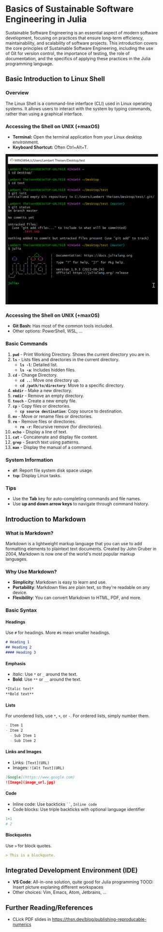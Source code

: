 # Basics of Sustainable Software Engineering in Julia

Sustainable Software Engineering is an essential aspect of modern software development, focusing on practices that ensure long-term efficiency, maintainability, and scalability of software projects. This introduction covers the core principles of Sustainable Software Engineering, including the use of Git for version control, the importance of testing, the role of documentation, and the specifics of applying these practices in the Julia programming language.

## Basic Introduction to Linux Shell

### Overview
The Linux Shell is a command-line interface (CLI) used in Linux operating systems. It allows users to interact with the system by typing commands, rather than using a graphical interface.

### Accessing the Shell on UNIX (+maxOS)
- **Terminal:** Open the terminal application from your Linux desktop environment.
- **Keyboard Shortcut:** Often Ctrl+Alt+T.

![Alt text](./figs/git-bash.png)

### Accessing the Shell on UNIX (+maxOS)
- **Git Bash:** Has most of the common tools included.
- Other options: PowerShell, WSL, ...

### Basic Commands
1. **`pwd`** - Print Working Directory. Shows the current directory you are in.
2. **`ls`** - Lists files and directories in the current directory.
   - **`ls -l`**: Detailed list.
   - **`ls -a`**: Includes hidden files.
3. **`cd`** - Change Directory.
   - **`cd ..`**: Move one directory up.
   - **`cd /path/to/directory`**: Move to a specific directory.
4. **`mkdir`** - Make a new directory.
5. **`rmdir`** - Remove an empty directory.
6. **`touch`** - Create a new empty file.
7. **`cp`** - Copy files or directories.
   - **`cp source destination`**: Copy source to destination.
8. **`mv`** - Move or rename files or directories.
9. **`rm`** - Remove files or directories.
   - **`rm -r`**: Recursive remove (for directories).
10. **`echo`** - Display a line of text.
11. **`cat`** - Concatenate and display file content.
12. **`grep`** - Search text using patterns.
13. **`man`** - Display the manual of a command.

### System Information
- **`df`**: Report file system disk space usage.
- **`top`**: Display Linux tasks.

### Tips
- Use the **Tab** key for auto-completing commands and file names.
- Use **up and down arrow keys** to navigate through command history.


## Introduction to Markdown

### What is Markdown?
Markdown is a lightweight markup language that you can use to add formatting elements to plaintext text documents. Created by John Gruber in 2004, Markdown is now one of the world's most popular markup languages.

### Why Use Markdown?
- **Simplicity**: Markdown is easy to learn and use.
- **Portability**: Markdown files are plain text, so they're readable on any device.
- **Flexibility**: You can convert Markdown to HTML, PDF, and more.

### Basic Syntax

#### Headings
Use `#` for headings. More `#`s mean smaller headings.

```markdown
# Heading 1
## Heading 2
#### Heading 3
```

#### Emphasis
- *Italic*: Use `*` or `_` around the text.
- **Bold**: Use `**` or `__` around the text.

```markdown
*Italic text*
**Bold text**
```

#### Lists
For unordered lists, use `*`, `+`, or `-`. For ordered lists, simply number them.

```markdown
- Item 1
- Item 2
  - Sub Item 1
  - Sub Item 2
```

#### Links and Images
- Links: `[Text](URL)`
- Images: `![Alt Text](URL)`

```markdown
[Google](https://www.google.com)
![Image](image_url.jpg)
```

#### Code
- Inline code: Use backticks ` `` `, `Inline code`
- Code blocks: Use triple backticks with optional language identifier
```julia
1+1
# 2
```

#### Blockquotes
Use `>` for block quotes.

```markdown
> This is a blockquote.
```


## Integrated Development Environment (IDE)
- **VS Code**: All-in-one solution, quite good for Julia programming
TOOD: Insert picture explaning different workspaces
- Other choices: Vim, Emacs, Atom, Jetbrains, ...

## Further Reading/References

- CLick PDF slides in https://thsn.dev/blog/publishing-reproducable-numerics
